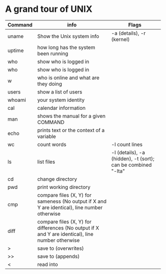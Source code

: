 
# A grand tour of UNIX

|Command|info|Flags|
|--|--|--|
|uname|Show the Unix system info| -a (details), -r (kernel)|
|uptime|how long has the system been running||
|who|show who is logged in||
|who|show who is logged in||
|w|who is online and what are they doing||
|users|show a list of users||
|whoami|your system identity||
|cal|calendar information||
|man|shows the manual for a given COMMAND||
|echo|prints text or the context of a variable||
|wc|count words|-l count lines|
|ls|list files|-l (details), -a (hidden), -t (sort); can be combined "-lta"|
|cd|change directory||
|pwd|print working directory||
|cmp|compare files (X, Y) for sameness (No output if X and Y are identical), line number otherwise||
|diff|compare files (X, Y) for differences (No output if X and Y are identical), line number otherwise||
|>|save to (overwrites)||
|>>|save to (appends)||
|<|read into||

